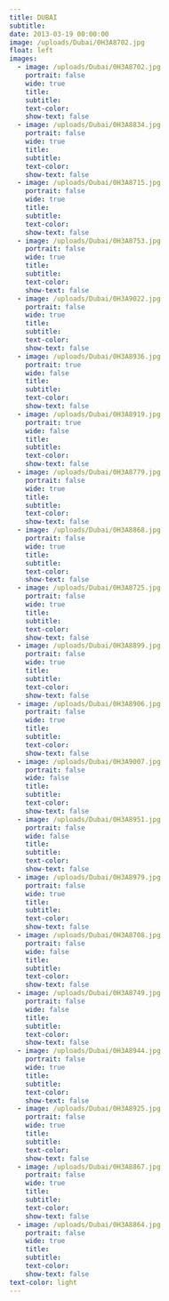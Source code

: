 ```yaml
---
title: DUBAI
subtitle:
date: 2013-03-19 00:00:00
image: /uploads/Dubai/0H3A8702.jpg
float: left
images:
  - image: /uploads/Dubai/0H3A8702.jpg
    portrait: false
    wide: true
    title:
    subtitle:
    text-color:
    show-text: false
  - image: /uploads/Dubai/0H3A8834.jpg
    portrait: false
    wide: true
    title:
    subtitle:
    text-color:
    show-text: false
  - image: /uploads/Dubai/0H3A8715.jpg
    portrait: false
    wide: true
    title:
    subtitle:
    text-color:
    show-text: false
  - image: /uploads/Dubai/0H3A8753.jpg
    portrait: false
    wide: true
    title:
    subtitle:
    text-color:
    show-text: false
  - image: /uploads/Dubai/0H3A9022.jpg
    portrait: false
    wide: true
    title:
    subtitle:
    text-color:
    show-text: false
  - image: /uploads/Dubai/0H3A8936.jpg
    portrait: true
    wide: false
    title:
    subtitle:
    text-color:
    show-text: false
  - image: /uploads/Dubai/0H3A8919.jpg
    portrait: true
    wide: false
    title:
    subtitle:
    text-color:
    show-text: false
  - image: /uploads/Dubai/0H3A8779.jpg
    portrait: false
    wide: true
    title:
    subtitle:
    text-color:
    show-text: false
  - image: /uploads/Dubai/0H3A8868.jpg
    portrait: false
    wide: true
    title:
    subtitle:
    text-color:
    show-text: false
  - image: /uploads/Dubai/0H3A8725.jpg
    portrait: false
    wide: true
    title:
    subtitle:
    text-color:
    show-text: false
  - image: /uploads/Dubai/0H3A8899.jpg
    portrait: false
    wide: true
    title:
    subtitle:
    text-color:
    show-text: false
  - image: /uploads/Dubai/0H3A8906.jpg
    portrait: false
    wide: true
    title:
    subtitle:
    text-color:
    show-text: false
  - image: /uploads/Dubai/0H3A9007.jpg
    portrait: false
    wide: false
    title:
    subtitle:
    text-color:
    show-text: false
  - image: /uploads/Dubai/0H3A8951.jpg
    portrait: false
    wide: false
    title:
    subtitle:
    text-color:
    show-text: false
  - image: /uploads/Dubai/0H3A8979.jpg
    portrait: false
    wide: true
    title:
    subtitle:
    text-color:
    show-text: false
  - image: /uploads/Dubai/0H3A8708.jpg
    portrait: false
    wide: false
    title:
    subtitle:
    text-color:
    show-text: false
  - image: /uploads/Dubai/0H3A8749.jpg
    portrait: false
    wide: false
    title:
    subtitle:
    text-color:
    show-text: false
  - image: /uploads/Dubai/0H3A8944.jpg
    portrait: false
    wide: true
    title:
    subtitle:
    text-color:
    show-text: false
  - image: /uploads/Dubai/0H3A8925.jpg
    portrait: false
    wide: true
    title:
    subtitle:
    text-color:
    show-text: false
  - image: /uploads/Dubai/0H3A8867.jpg
    portrait: false
    wide: true
    title:
    subtitle:
    text-color:
    show-text: false
  - image: /uploads/Dubai/0H3A8864.jpg
    portrait: false
    wide: true
    title:
    subtitle:
    text-color:
    show-text: false
text-color: light
---
```



